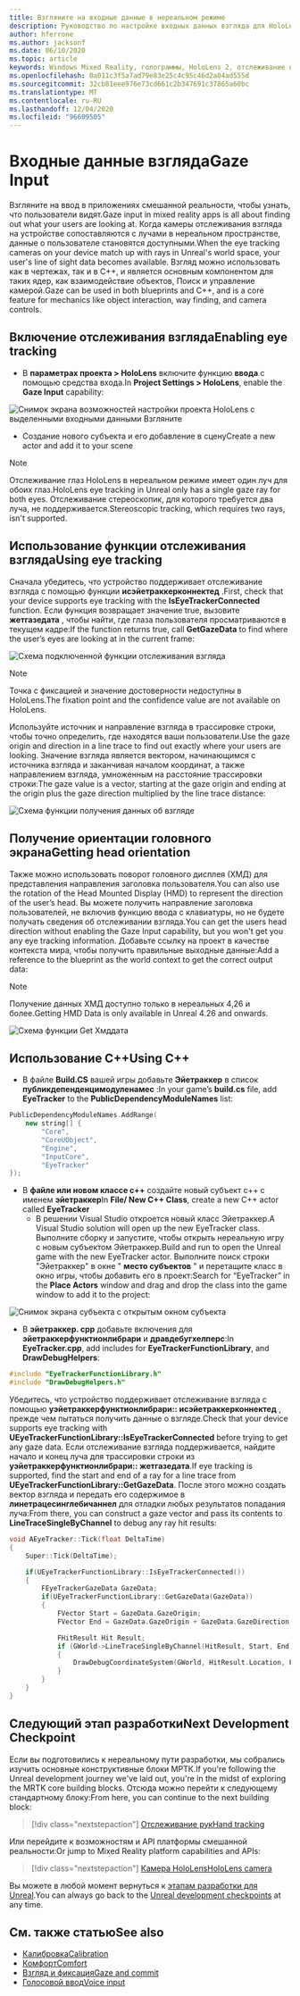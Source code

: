 ```yaml
---
title: Взгляните на входные данные в нереальном режиме
description: Руководство по настройке входных данных взгляда для HoloLens и нереального модуля
author: hferrone
ms.author: jacksonf
ms.date: 06/10/2020
ms.topic: article
keywords: Windows Mixed Reality, голограммы, HoloLens 2, отслеживание взгляда, ввод с экрана, подключенный головной дисплей, нереалный механизм, гарнитура смешанной реальности, гарнитура Windows Mixed Reality, гарнитура виртуальной реальности
ms.openlocfilehash: 0a011c3f5a7ad79e83e25c4c95c46d2a04ad555d
ms.sourcegitcommit: 32cb81eee976e73cd661c2b347691c37865a60bc
ms.translationtype: MT
ms.contentlocale: ru-RU
ms.lasthandoff: 12/04/2020
ms.locfileid: "96609505"
---
```

# <a name="gaze-input"></a><span data-ttu-id="ff951-104">Входные данные взгляда</span><span class="sxs-lookup"><span data-stu-id="ff951-104">Gaze Input</span></span>

<span data-ttu-id="ff951-105">Взгляните на ввод в приложениях смешанной реальности, чтобы узнать, что пользователи видят.</span><span class="sxs-lookup"><span data-stu-id="ff951-105">Gaze input in mixed reality apps is all about finding out what your users are looking at.</span></span> <span data-ttu-id="ff951-106">Когда камеры отслеживания взгляда на устройстве сопоставляются с лучами в нереальном пространстве, данные о пользователе становятся доступными.</span><span class="sxs-lookup"><span data-stu-id="ff951-106">When the eye tracking cameras on your device match up with rays in Unreal's world space, your user's line of sight data becomes available.</span></span> <span data-ttu-id="ff951-107">Взгляд можно использовать как в чертежах, так и в C++, и является основным компонентом для таких ядер, как взаимодействие объектов, Поиск и управление камерой.</span><span class="sxs-lookup"><span data-stu-id="ff951-107">Gaze can be used in both blueprints and C++, and is a core feature for mechanics like object interaction, way finding, and camera controls.</span></span>

## <a name="enabling-eye-tracking"></a><span data-ttu-id="ff951-108">Включение отслеживания взгляда</span><span class="sxs-lookup"><span data-stu-id="ff951-108">Enabling eye tracking</span></span>

- <span data-ttu-id="ff951-109">В **параметрах проекта > HoloLens** включите функцию **ввода** с помощью средства входа.</span><span class="sxs-lookup"><span data-stu-id="ff951-109">In **Project Settings > HoloLens**, enable the **Gaze Input** capability:</span></span>

![Снимок экрана возможностей настройки проекта HoloLens с выделенными входными данными Взгляните](images/unreal-gaze-img-01.png)

- <span data-ttu-id="ff951-111">Создание нового субъекта и его добавление в сцену</span><span class="sxs-lookup"><span data-stu-id="ff951-111">Create a new actor and add it to your scene</span></span>

> [!NOTE]
> <span data-ttu-id="ff951-112">Отслеживание глаз HoloLens в нереальном режиме имеет один луч для обоих глаз.</span><span class="sxs-lookup"><span data-stu-id="ff951-112">HoloLens eye tracking in Unreal only has a single gaze ray for both eyes.</span></span> <span data-ttu-id="ff951-113">Отслеживание стереоскопик, для которого требуется два луча, не поддерживается.</span><span class="sxs-lookup"><span data-stu-id="ff951-113">Stereoscopic tracking, which requires two rays, isn't supported.</span></span>

## <a name="using-eye-tracking"></a><span data-ttu-id="ff951-114">Использование функции отслеживания взгляда</span><span class="sxs-lookup"><span data-stu-id="ff951-114">Using eye tracking</span></span>

<span data-ttu-id="ff951-115">Сначала убедитесь, что устройство поддерживает отслеживание взгляда с помощью функции **исэйетраккерконнектед** .</span><span class="sxs-lookup"><span data-stu-id="ff951-115">First, check that your device supports eye tracking with the **IsEyeTrackerConnected** function.</span></span>  <span data-ttu-id="ff951-116">Если функция возвращает значение true, вызовите **жетгазедата** , чтобы найти, где глаза пользователя просматриваются в текущем кадре:</span><span class="sxs-lookup"><span data-stu-id="ff951-116">If the function returns true, call **GetGazeData** to find where the user’s eyes are looking at in the current frame:</span></span>

![Схема подключенной функции отслеживания взгляда](images/unreal-gaze-img-02.png)

> [!NOTE]
> <span data-ttu-id="ff951-118">Точка с фиксацией и значение достоверности недоступны в HoloLens.</span><span class="sxs-lookup"><span data-stu-id="ff951-118">The fixation point and the confidence value are not available on HoloLens.</span></span>

<span data-ttu-id="ff951-119">Используйте источник и направление взгляда в трассировке строки, чтобы точно определить, где находятся ваши пользователи.</span><span class="sxs-lookup"><span data-stu-id="ff951-119">Use the gaze origin and direction in a line trace to find out exactly where your users are looking.</span></span>  <span data-ttu-id="ff951-120">Значение взгляда является вектором, начинающимся с источника взгляда и заканчивая началом координат, а также направлением взгляда, умноженным на расстояние трассировки строки:</span><span class="sxs-lookup"><span data-stu-id="ff951-120">The gaze value is a vector, starting at the gaze origin and ending at the origin plus the gaze direction multiplied by the line trace distance:</span></span>

![Схема функции получения данных об взгляде](images/unreal-gaze-img-03.png)

## <a name="getting-head-orientation"></a><span data-ttu-id="ff951-122">Получение ориентации головного экрана</span><span class="sxs-lookup"><span data-stu-id="ff951-122">Getting head orientation</span></span>

<span data-ttu-id="ff951-123">Также можно использовать поворот головного дисплея (ХМД) для представления направления заголовка пользователя.</span><span class="sxs-lookup"><span data-stu-id="ff951-123">You can also use the rotation of the Head Mounted Display (HMD) to represent the direction of the user’s head.</span></span> <span data-ttu-id="ff951-124">Вы можете получить направление заголовка пользователей, не включив функцию ввода с клавиатуры, но не будете получать сведения об отслеживании взгляда.</span><span class="sxs-lookup"><span data-stu-id="ff951-124">You can get the users head direction without enabling the Gaze Input capability, but you won't get you any eye tracking information.</span></span>  <span data-ttu-id="ff951-125">Добавьте ссылку на проект в качестве контекста мира, чтобы получить правильные выходные данные:</span><span class="sxs-lookup"><span data-stu-id="ff951-125">Add a reference to the blueprint as the world context to get the correct output data:</span></span>

> [!NOTE]
> <span data-ttu-id="ff951-126">Получение данных ХМД доступно только в нереальных 4,26 и более.</span><span class="sxs-lookup"><span data-stu-id="ff951-126">Getting HMD Data is only available in Unreal 4.26 and onwards.</span></span>

![Схема функции Get Хмддата](images/unreal-gaze-img-04.png)

## <a name="using-c"></a><span data-ttu-id="ff951-128">Использование C++</span><span class="sxs-lookup"><span data-stu-id="ff951-128">Using C++</span></span>

- <span data-ttu-id="ff951-129">В файле **Build.CS** вашей игры добавьте **Эйетраккер** в список **публикдепенденцимодуленамес** :</span><span class="sxs-lookup"><span data-stu-id="ff951-129">In your game’s **build.cs** file, add **EyeTracker** to the **PublicDependencyModuleNames** list:</span></span>

```cpp
PublicDependencyModuleNames.AddRange(
    new string[] {
        "Core",
        "CoreUObject",
        "Engine",
        "InputCore",
        "EyeTracker"
});
```

- <span data-ttu-id="ff951-130">В **файле или новом классе c++** создайте новый субъект c++ с именем **эйетраккер**</span><span class="sxs-lookup"><span data-stu-id="ff951-130">In **File/ New C++ Class**, create a new C++ actor called **EyeTracker**</span></span>
    - <span data-ttu-id="ff951-131">В решении Visual Studio откроется новый класс Эйетраккер.</span><span class="sxs-lookup"><span data-stu-id="ff951-131">A Visual Studio solution will open up the new EyeTracker class.</span></span> <span data-ttu-id="ff951-132">Выполните сборку и запустите, чтобы открыть нереальную игру с новым субъектом Эйетраккер.</span><span class="sxs-lookup"><span data-stu-id="ff951-132">Build and run to open the Unreal game with the new EyeTracker actor.</span></span>  <span data-ttu-id="ff951-133">Выполните поиск строки "Эйетраккер" в окне " **место субъектов** " и перетащите класс в окно игры, чтобы добавить его в проект:</span><span class="sxs-lookup"><span data-stu-id="ff951-133">Search for “EyeTracker” in the **Place Actors** window and drag and drop the class into the game window to add it to the project:</span></span>

![Снимок экрана субъекта с открытым окном субъекта](images/unreal-gaze-img-06.png)

- <span data-ttu-id="ff951-135">В **эйетраккер. cpp** добавьте включения для **эйетраккерфунктионлибрари** и **дравдебугхелперс**:</span><span class="sxs-lookup"><span data-stu-id="ff951-135">In **EyeTracker.cpp**, add includes for **EyeTrackerFunctionLibrary**, and **DrawDebugHelpers**:</span></span>

```cpp
#include "EyeTrackerFunctionLibrary.h"
#include "DrawDebugHelpers.h"
```

<span data-ttu-id="ff951-136">Убедитесь, что устройство поддерживает отслеживание взгляда с помощью **уэйетраккерфунктионлибрари:: исэйетраккерконнектед** , прежде чем пытаться получить данные о взгляде.</span><span class="sxs-lookup"><span data-stu-id="ff951-136">Check that your device supports eye tracking with **UEyeTrackerFunctionLibrary::IsEyeTrackerConnected** before trying to get any gaze data.</span></span>  <span data-ttu-id="ff951-137">Если отслеживание взгляда поддерживается, найдите начало и конец луча для трассировки строки из **уэйетраккерфунктионлибрари:: жетгазедата**.</span><span class="sxs-lookup"><span data-stu-id="ff951-137">If eye tracking is supported, find the start and end of a ray for a line trace from **UEyeTrackerFunctionLibrary::GetGazeData**.</span></span> <span data-ttu-id="ff951-138">После этого можно создать вектор взгляда и передать его содержимое в **линетрацесинглебичаннел** для отладки любых результатов попадания луча:</span><span class="sxs-lookup"><span data-stu-id="ff951-138">From there, you can construct a gaze vector and pass its contents to **LineTraceSingleByChannel** to debug any ray hit results:</span></span>

```cpp
void AEyeTracker::Tick(float DeltaTime)
{
    Super::Tick(DeltaTime);

    if(UEyeTrackerFunctionLibrary::IsEyeTrackerConnected())
    {
        FEyeTrackerGazeData GazeData;
        if(UEyeTrackerFunctionLibrary::GetGazeData(GazeData))
        {
            FVector Start = GazeData.GazeOrigin;
            FVector End = GazeData.GazeOrigin + GazeData.GazeDirection * 100;

            FHitResult Hit Result;
            if (GWorld->LineTraceSingleByChannel(HitResult, Start, End, ECollisionChannel::ECC_Visiblity))
            {
                DrawDebugCoordinateSystem(GWorld, HitResult.Location, FQuat::Identity.Rotator(), 10);
            }
        }
    }
}
```

## <a name="next-development-checkpoint"></a><span data-ttu-id="ff951-139">Следующий этап разработки</span><span class="sxs-lookup"><span data-stu-id="ff951-139">Next Development Checkpoint</span></span>

<span data-ttu-id="ff951-140">Если вы подготовились к нереальному пути разработки, мы собрались изучить основные конструктивные блоки МРТК.</span><span class="sxs-lookup"><span data-stu-id="ff951-140">If you're following the Unreal development journey we've laid out, you're in the midst of exploring the MRTK core building blocks.</span></span> <span data-ttu-id="ff951-141">Отсюда можно перейти к следующему стандартному блоку:</span><span class="sxs-lookup"><span data-stu-id="ff951-141">From here, you can continue to the next building block:</span></span>

> [!div class="nextstepaction"]
> [<span data-ttu-id="ff951-142">Отслеживание рук</span><span class="sxs-lookup"><span data-stu-id="ff951-142">Hand tracking</span></span>](unreal-hand-tracking.md)

<span data-ttu-id="ff951-143">Или перейдите к возможностям и API платформы смешанной реальности:</span><span class="sxs-lookup"><span data-stu-id="ff951-143">Or jump to Mixed Reality platform capabilities and APIs:</span></span>

> [!div class="nextstepaction"]
> [<span data-ttu-id="ff951-144">Камера HoloLens</span><span class="sxs-lookup"><span data-stu-id="ff951-144">HoloLens camera</span></span>](unreal-hololens-camera.md)

<span data-ttu-id="ff951-145">Вы можете в любой момент вернуться к [этапам разработки для Unreal](unreal-development-overview.md#2-core-building-blocks).</span><span class="sxs-lookup"><span data-stu-id="ff951-145">You can always go back to the [Unreal development checkpoints](unreal-development-overview.md#2-core-building-blocks) at any time.</span></span>

## <a name="see-also"></a><span data-ttu-id="ff951-146">См. также статью</span><span class="sxs-lookup"><span data-stu-id="ff951-146">See also</span></span>
* [<span data-ttu-id="ff951-147">Калибровка</span><span class="sxs-lookup"><span data-stu-id="ff951-147">Calibration</span></span>](../../calibration.md)
* [<span data-ttu-id="ff951-148">Комфорт</span><span class="sxs-lookup"><span data-stu-id="ff951-148">Comfort</span></span>](../../design/comfort.md)
* [<span data-ttu-id="ff951-149">Взгляд и фиксация</span><span class="sxs-lookup"><span data-stu-id="ff951-149">Gaze and commit</span></span>](../../design/gaze-and-commit.md)
* [<span data-ttu-id="ff951-150">Голосовой ввод</span><span class="sxs-lookup"><span data-stu-id="ff951-150">Voice input</span></span>](../../out-of-scope/voice-design.md)
